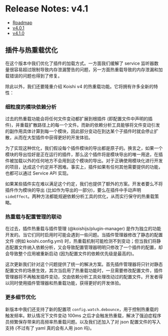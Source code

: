 # Release Notes: v4.1

- [Roadmap](https://github.com/koishijs/koishi/issues/472)
- [v4.0.1](https://github.com/koishijs/koishi/releases/tag/4.0.1)
- [v4.1.0](https://github.com/koishijs/koishi/releases/tag/4.1.0)

## 插件与热重载优化

在这个版本中我们优化了插件的加载方式。一方面我们缓解了 service 监听器数量很容易超过限制导致内存泄漏警告的问题，另一方面热重载导致的内存泄漏和加载错误的问题也得到了修复。

除此以外，我们还要隆重介绍 Koishi v4 的热重载功能。它将拥有许多全新的特性：

### 细粒度的模块依赖分析

过去的热重载功能会将任何文件变动都扩展到根插件 (即配置文件中声明的插件)，并重载扩散路径上的每一个文件。而新的依赖分析工具能够将文件变动引发的副作用具体计算到每一个模块，因此部分变动在到达某个子插件时就会停止扩散，从而在大型插件中获得更好的开发体验。

为了实现这种优化，我们假设每个插件模块的导出都是原子的。换言之，如果一个模块的导出恰好是正在运行的插件，那么这个插件将是模块导出的唯一用途，在插件被加载以外的任何地方不会用到这个模块的导出。对于正确使用模块化进行开发的项目，达成这个约定并不困难。事实上，插件如果有任何其他需要提供的功能，也都可以通过 Service API 实现。

如果某些插件实在难以满足这个约定，我们也提供了额外的方案。开发者要么不将插件作为模块的导出 (比如作为导出的一部分)，要么在插件中手动声明 `sideEffect`。两种方法都能规避依赖分析工具的优化，从而实行保守的热重载策略。

### 热重载与配置管理的联动

在过去，插件热重载与插件管理 (@koishijs/plugin-manager) 是作为独立的功能开发的。当它们同时启用时可能会遇到一些问题。当插件管理器修改了静态的配置文件 (例如 koishi.config.yml) 时，热重载机制可能检测不到变动；但当我们将静态配置文件纳入依赖分析，又会导致配置管理器明明只修改了一个插件的配置，却会导致整个应用被重新启动 (因为配置文件的依赖优先级是最高的)。

这次更新我们针对这个问题提供了统一的解决方案。首先插件管理器将只针对静态配置文件的场景生效，其次当启用了热重载功能时，一旦需要修改配置文件，插件管理器将不再触发插件变动，交由依赖分析工具处理改动过的配置文件。开发者得以同时使用插件管理器和热重载功能，获得更好的开发体验。

### 更多细节优化

新版本中我们还支持了新的配置项 `config.watch.debounce`，用于控制热重载的触发频率。默认情况下文件变动 100ms 之后才会触发热重载，解决了强迫症程序员频繁保存带来的高频率热重载问题。以及我们还加入了对 json 配置文件的写入支持 (不过有了 yaml 真的会有人用 json 吗)。

